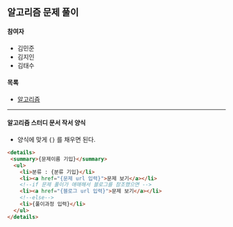## 알고리즘 문제 풀이

#### 참여자

- 김민준
- 김지인
- 김태수



#### 목록

- [알고리즘](./알고리즘)

---

#### 알고리즘 스터디 문서 작서 양식

- 양식에 맞게 `{}` 를 채우면 된다.

```html
<details>
 <summary>{문제이름 기입}</summary>
  <ul>
    <li>분류 : {분류 기입}</li>
    <li><a href="{문제 url 입력}">문제 보기</a></li>
    <!--if 문제 풀이가 애매해서 블로그를 참조했으면 -->
    <li><a href="{블로그 url 입력}">문제 보기</a></li>
    <!--else-->
    <li>{풀이과정 입력}</li>
  </ul>
</details>
```

